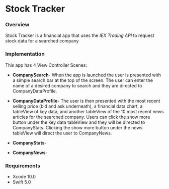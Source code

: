 # Stock Tracker

### Overview

Stock Tracker is a financial app that uses the _IEX Trading API_ to request stock data for a searched company

### Implementation

This app has 4 View Controller Scenes:

* __CompanySearch__- When the app is launched the user is presented with a simple search bar at the top of the screen. The user can enter the name of a desired company to search and they are directed to CompanyDataProfile. 

* __CompanyDataProfile__- The user is then presented with the most recent selling price (bid and ask underneath), a financial data chart, a tableView of key data, and another tableView of the 10 most recent news articles for the searched company. Users can click the show more button under the key data tableView and they will be directed to CompanyStats. Clicking the show more button under the news tableView will direct the user to CompanyNews.

* __CompanyStats__-


* __CompanyNews__- 




### Requirements
* Xcode 10.0
* Swift 5.0
